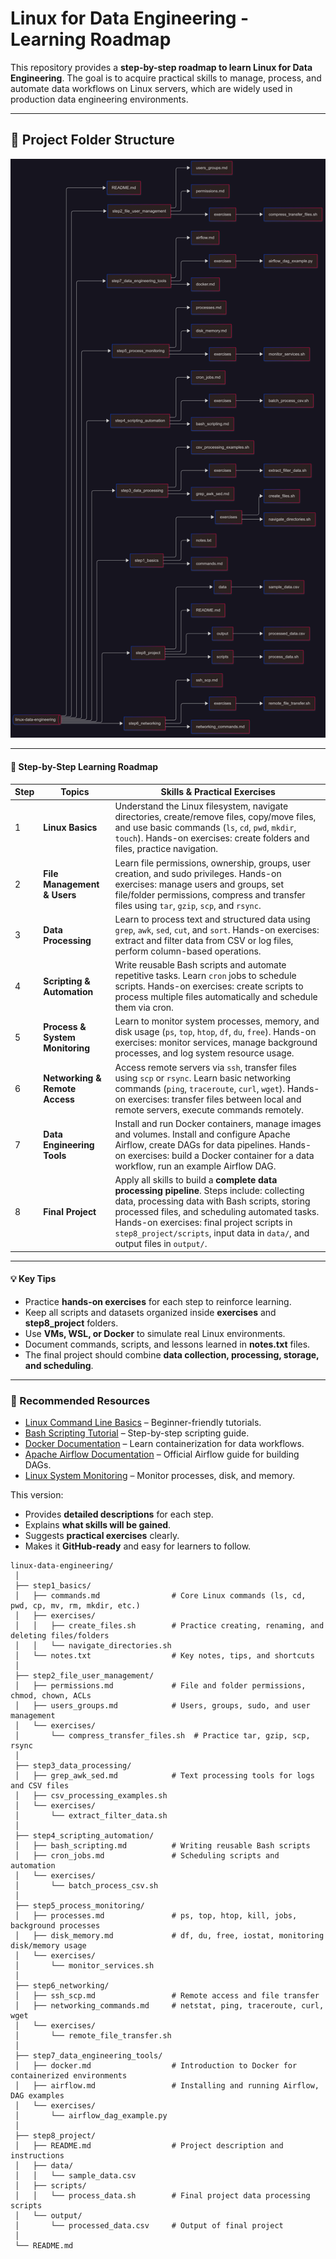 # Linux for Data Engineering - Learning Roadmap

This repository provides a **step-by-step roadmap to learn Linux for Data Engineering**. The goal is to acquire practical skills to manage, process, and automate data workflows on Linux servers, which are widely used in production data engineering environments.

---

## 📂 Project Folder Structure

![Description of Image](2025-08-20-033324.png)

---

#### 📅 Step-by-Step Learning Roadmap

| Step | Topics                          | Skills & Practical Exercises                                 |
| ---- | ------------------------------- | ------------------------------------------------------------ |
| 1    | **Linux Basics**                | Understand the Linux filesystem, navigate directories, create/remove files, copy/move files, and use basic commands (`ls`, `cd`, `pwd`, `mkdir`, `touch`). Hands-on exercises: create folders and files, practice navigation. |
| 2    | **File Management & Users**     | Learn file permissions, ownership, groups, user creation, and sudo privileges. Hands-on exercises: manage users and groups, set file/folder permissions, compress and transfer files using `tar`, `gzip`, `scp`, and `rsync`. |
| 3    | **Data Processing**             | Learn to process text and structured data using `grep`, `awk`, `sed`, `cut`, and `sort`. Hands-on exercises: extract and filter data from CSV or log files, perform column-based operations. |
| 4    | **Scripting & Automation**      | Write reusable Bash scripts and automate repetitive tasks. Learn `cron` jobs to schedule scripts. Hands-on exercises: create scripts to process multiple files automatically and schedule them via cron. |
| 5    | **Process & System Monitoring** | Learn to monitor system processes, memory, and disk usage (`ps`, `top`, `htop`, `df`, `du`, `free`). Hands-on exercises: monitor services, manage background processes, and log system resource usage. |
| 6    | **Networking & Remote Access**  | Access remote servers via `ssh`, transfer files using `scp` or `rsync`. Learn basic networking commands (`ping`, `traceroute`, `curl`, `wget`). Hands-on exercises: transfer files between local and remote servers, execute commands remotely. |
| 7    | **Data Engineering Tools**      | Install and run Docker containers, manage images and volumes. Install and configure Apache Airflow, create DAGs for data pipelines. Hands-on exercises: build a Docker container for a data workflow, run an example Airflow DAG. |
| 8    | **Final Project**               | Apply all skills to build a **complete data processing pipeline**. Steps include: collecting data, processing data with Bash scripts, storing processed files, and scheduling automated tasks. Hands-on exercises: final project scripts in `step8_project/scripts`, input data in `data/`, and output files in `output/`. |

---

#### 💡 Key Tips

- Practice **hands-on exercises** for each step to reinforce learning.
- Keep all scripts and datasets organized inside **exercises** and **step8_project** folders.
- Use **VMs, WSL, or Docker** to simulate real Linux environments.
- Document commands, scripts, and lessons learned in **notes.txt** files.
- The final project should combine **data collection, processing, storage, and scheduling**.

---

### 🔗 Recommended Resources

- [Linux Command Line Basics](https://linuxcommand.org/) – Beginner-friendly tutorials.
- [Bash Scripting Tutorial](https://ryanstutorials.net/bash-scripting-tutorial/) – Step-by-step scripting guide.
- [Docker Documentation](https://docs.docker.com/) – Learn containerization for data workflows.
- [Apache Airflow Documentation](https://airflow.apache.org/docs/) – Official Airflow guide for building DAGs.
- [Linux System Monitoring](https://www.tecmint.com/linux-monitoring-commands/) – Monitor processes, disk, and memory.

This version:

- Provides **detailed descriptions** for each step.
- Explains **what skills will be gained**.
- Suggests **practical exercises** clearly.
- Makes it **GitHub-ready** and easy for learners to follow.

```
linux-data-engineering/
 │
 ├── step1_basics/
 │   ├── commands.md                # Core Linux commands (ls, cd, pwd, cp, mv, rm, mkdir, etc.)
 │   ├── exercises/
 │   │   ├── create_files.sh        # Practice creating, renaming, and deleting files/folders
 │   │   └── navigate_directories.sh
 │   └── notes.txt                  # Key notes, tips, and shortcuts
 │
 ├── step2_file_user_management/
 │   ├── permissions.md             # File and folder permissions, chmod, chown, ACLs
 │   ├── users_groups.md            # Users, groups, sudo, and user management
 │   └── exercises/
 │       └── compress_transfer_files.sh  # Practice tar, gzip, scp, rsync
 │
 ├── step3_data_processing/
 │   ├── grep_awk_sed.md            # Text processing tools for logs and CSV files
 │   ├── csv_processing_examples.sh
 │   └── exercises/
 │       └── extract_filter_data.sh
 │
 ├── step4_scripting_automation/
 │   ├── bash_scripting.md          # Writing reusable Bash scripts
 │   ├── cron_jobs.md               # Scheduling scripts and automation
 │   └── exercises/
 │       └── batch_process_csv.sh
 │
 ├── step5_process_monitoring/
 │   ├── processes.md               # ps, top, htop, kill, jobs, background processes
 │   ├── disk_memory.md             # df, du, free, iostat, monitoring disk/memory usage
 │   └── exercises/
 │       └── monitor_services.sh
 │
 ├── step6_networking/
 │   ├── ssh_scp.md                 # Remote access and file transfer
 │   ├── networking_commands.md     # netstat, ping, traceroute, curl, wget
 │   └── exercises/
 │       └── remote_file_transfer.sh
 │
 ├── step7_data_engineering_tools/
 │   ├── docker.md                  # Introduction to Docker for containerized environments
 │   ├── airflow.md                 # Installing and running Airflow, DAG examples
 │   └── exercises/
 │       └── airflow_dag_example.py
 │
 ├── step8_project/
 │   ├── README.md                  # Project description and instructions
 │   ├── data/
 │   │   └── sample_data.csv
 │   ├── scripts/
 │   │   └── process_data.sh        # Final project data processing scripts
 │   └── output/
 │       └── processed_data.csv     # Output of final project
 │
 └── README.md
```

